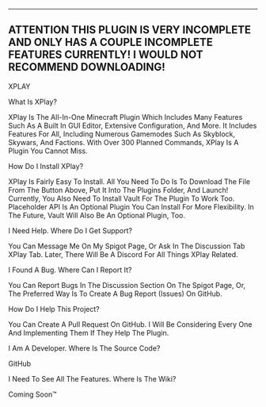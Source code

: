 ----------------------------------------------------------------------------------------------------------------------------------------------------------------------
ATTENTION
THIS PLUGIN IS VERY INCOMPLETE AND ONLY HAS A COUPLE INCOMPLETE FEATURES CURRENTLY! I WOULD NOT RECOMMEND DOWNLOADING!
----------------------------------------------------------------------------------------------------------------------------------------------------------------------

XPLAY

What Is XPlay?

XPlay Is The All-In-One Minecraft Plugin Which Includes Many Features Such As A Built In GUI Editor, Extensive Configuration, And More. It Includes Features For All, Including Numerous Gamemodes Such As Skyblock, Skywars, And Factions. With Over 300 Planned Commands, XPlay Is A Plugin You Cannot Miss.

How Do I Install XPlay?

XPlay Is Fairly Easy To Install. All You Need To Do Is To Download The File From The Button Above, Put It Into The Plugins Folder, And Launch! Currently, You Also Need To Install Vault For The Plugin To Work Too. Placeholder API Is An Optional Plugin You Can Install For More Flexibility. In The Future, Vault Will Also Be An Optional Plugin, Too.

I Need Help. Where Do I Get Support?

You Can Message Me On My Spigot Page, Or Ask In The Discussion Tab XPlay Tab. Later, There Will Be A Discord For All Things XPlay Related.

I Found A Bug. Where Can I Report It?

You Can Report Bugs In The Discussion Section On The Spigot Page, Or, The Preferred Way Is To Create A Bug Report (Issues) On GitHub.

How Do I Help This Project?

You Can Create A Pull Request On GitHub. I Will Be Considering Every One And Implementing Them If They Help The Plugin.

I Am A Developer. Where Is The Source Code?

GitHub

I Need To See All The Features. Where Is The Wiki?

Coming Soon™
